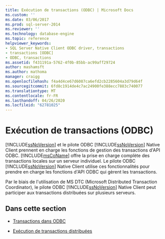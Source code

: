 ```yaml
---
title: Exécution de transactions (ODBC) | Microsoft Docs
ms.custom: ''
ms.date: 03/06/2017
ms.prod: sql-server-2014
ms.reviewer: ''
ms.technology: database-engine
ms.topic: reference
helpviewer_keywords:
- SQL Server Native Client ODBC driver, transactions
- transactions [ODBC]
- ODBC, transactions
ms.assetid: f431191a-5762-4f0b-85bb-ac99aff29724
author: mashamsft
ms.author: mathoma
manager: craigg
ms.openlocfilehash: f4a4d4ce67d6087ca6efd2cb2285604a3d79d64f
ms.sourcegitcommit: 6fd8c1914de4c7ac24900fe388ecc7883c740077
ms.translationtype: MT
ms.contentlocale: fr-FR
ms.lasthandoff: 04/26/2020
ms.locfileid: "62781025"
---
```

# <a name="performing-transactions-odbc"></a>Exécution de transactions (ODBC)
  [!INCLUDE[ssNoVersion](../../includes/ssnoversion-md.md)] et le pilote ODBC [!INCLUDE[ssNoVersion](../../includes/ssnoversion-md.md)] Native Client prennent en charge les fonctions de gestion des transactions d'API ODBC. [!INCLUDE[msCoName](../../includes/msconame-md.md)] offre la prise en charge complète des transactions locales sur un serveur individuel. Le pilote ODBC [!INCLUDE[ssNoVersion](../../includes/ssnoversion-md.md)] Native Client utilise ces fonctionnalités pour prendre en charge les fonctions d'API ODBC qui gèrent les transactions.  
  
 Par le biais de l'utilisation de MS DTC (Microsoft Distributed Transaction Coordinator), le pilote ODBC [!INCLUDE[ssNoVersion](../../includes/ssnoversion-md.md)] Native Client peut participer aux transactions distribuées sur plusieurs serveurs.  
  
## <a name="in-this-section"></a>Dans cette section  
  
-   [Transactions dans ODBC](../../relational-databases/native-client/odbc/performing-transactions-in-odbc.md)  
  
-   [Exécution de transactions distribuées](../../relational-databases/native-client-ole-db-transactions/transactions.md)  
  
  
